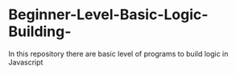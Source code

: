 # Beginner-Level-Basic-Logic-Building-
In this repository there are basic level of programs to build logic in Javascript
